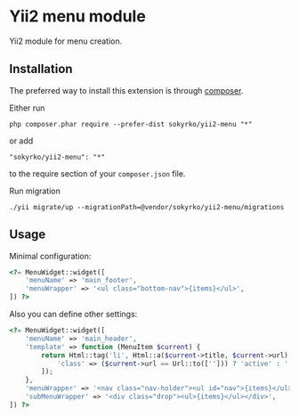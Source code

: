 Yii2 menu module
================
Yii2 module for menu creation.

Installation
------------

The preferred way to install this extension is through [composer](http://getcomposer.org/download/).

Either run

```
php composer.phar require --prefer-dist sokyrko/yii2-menu "*"
```

or add

```
"sokyrko/yii2-menu": "*"
```

to the require section of your `composer.json` file.

Run migration
```
./yii migrate/up --migrationPath=@vendor/sokyrko/yii2-menu/migrations
```

Usage
-----

Minimal configuration:

```php
<?= MenuWidget::widget([
    'menuName' => 'main_footer',
    'menuWrapper' => '<ul class="bottom-nav">{items}</ul>',
]) ?>
```

Also you can define other settings:

```php
<?= MenuWidget::widget([
    'menuName' => 'main_header',
    'template' => function (MenuItem $current) {
        return Html::tag('li', Html::a($current->title, $current->url) . '{children}', [
            'class' => ($current->url == Url::to([''])) ? 'active' : '',
        ]);
    },
    'menuWrapper' => '<nav class="nav-holder"><ul id="nav">{items}</ul></nav>',
    'subMenuWrapper' => '<div class="drop"><ul>{items}</ul></div>',
]) ?>
```